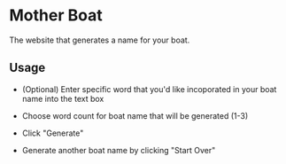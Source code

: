 # Mother Boat

The website that generates a name for your boat.

## Usage

- (Optional) Enter specific word that you'd like
  incoporated in your boat name into the text box

- Choose word count for boat name that will be generated (1-3)

- Click "Generate"

- Generate another boat name by clicking "Start Over"
